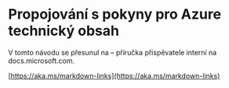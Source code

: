 # <a name="linking-guidance-for-azure-technical-content"></a>Propojování s pokyny pro Azure technický obsah

V tomto návodu se přesunul na – příručka přispěvatele interní na docs.microsoft.com.

[https://aka.ms/markdown-links](https://aka.ms/markdown-links)
